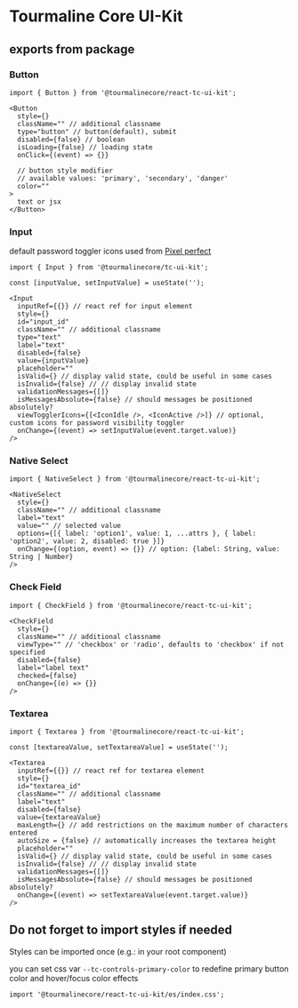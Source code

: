# Tourmaline Core UI-Kit

## exports from package

### Button
```JSX
import { Button } from '@tourmalinecore/react-tc-ui-kit';

<Button
  style={}
  className="" // additional classname
  type="button" // button(default), submit
  disabled={false} // boolean
  isLoading={false} // loading state
  onClick={(event) => {}}

  // button style modifier
  // available values: 'primary', 'secondary', 'danger'
  color=""
>
  text or jsx
</Button>
```

### Input
default password toggler icons used from [Pixel perfect](https://www.flaticon.com/authors/pixel-perfect)

```JSX
import { Input } from '@tourmalinecore/tc-ui-kit';

const [inputValue, setInputValue] = useState('');

<Input
  inputRef={{}} // react ref for input element
  style={}
  id="input_id"
  className="" // additional classname
  type="text"
  label="text"
  disabled={false}
  value={inputValue}
  placeholder=""
  isValid={} // display valid state, could be useful in some cases
  isInvalid={false} // // display invalid state
  validationMessages={[]}
  isMessagesAbsolute={false} // should messages be positioned absolutely?
  viewTogglerIcons={[<IconIdle />, <IconActive />]} // optional, custom icons for password visibility toggler
  onChange={(event) => setInputValue(event.target.value)}
/>
```

### Native Select
```JSX
import { NativeSelect } from '@tourmalinecore/react-tc-ui-kit';

<NativeSelect
  style={}
  className="" // additional classname
  label="text"
  value="" // selected value
  options={[{ label: 'option1', value: 1, ...attrs }, { label: 'option2', value: 2, disabled: true }]}
  onChange={(option, event) => {}} // option: {label: String, value: String | Number}
/>
```

### Check Field
```JSX
import { CheckField } from '@tourmalinecore/react-tc-ui-kit';

<CheckField
  style={}
  className="" // additional classname
  viewType="" // 'checkbox' or 'radio', defaults to 'checkbox' if not specified
  disabled={false}
  label="label text"
  checked={false}
  onChange={(e) => {}}
/>
```

### Textarea
```JSX
import { Textarea } from '@tourmalinecore/react-tc-ui-kit';

const [textareaValue, setTextareaValue] = useState('');

<Textarea
  inputRef={{}} // react ref for textarea element
  style={}
  id="textarea_id"
  className="" // additional classname
  label="text"
  disabled={false}
  value={textareaValue}
  maxLength={} // add restrictions on the maximum number of characters entered
  autoSize = {false} // automatically increases the textarea height
  placeholder=""
  isValid={} // display valid state, could be useful in some cases
  isInvalid={false} // // display invalid state
  validationMessages={[]}
  isMessagesAbsolute={false} // should messages be positioned absolutely?
  onChange={(event) => setTextareaValue(event.target.value)}
/>
```

## Do not forget to import styles if needed
Styles can be imported once (e.g.: in your root component)

you can set css var `--tc-controls-primary-color` to redefine primary button color and hover/focus color effects

```JSX
import '@tourmalinecore/react-tc-ui-kit/es/index.css';
```